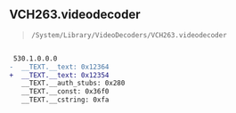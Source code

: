 ## VCH263.videodecoder

> `/System/Library/VideoDecoders/VCH263.videodecoder`

```diff

 530.1.0.0.0
-  __TEXT.__text: 0x12364
+  __TEXT.__text: 0x12354
   __TEXT.__auth_stubs: 0x280
   __TEXT.__const: 0x36f0
   __TEXT.__cstring: 0xfa

```
